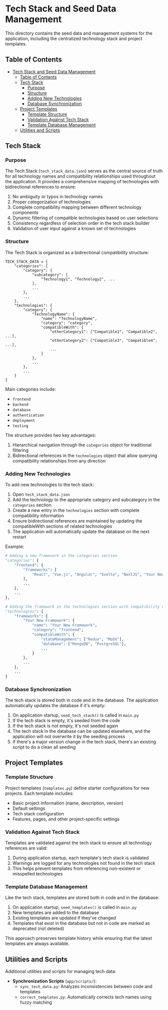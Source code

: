 # Tech Stack and Seed Data Management

This directory contains the seed data and management systems for the application, including the centralized technology stack and project templates.

## Table of Contents

- [Tech Stack and Seed Data Management](#tech-stack-and-seed-data-management)
  - [Table of Contents](#table-of-contents)
  - [Tech Stack](#tech-stack)
    - [Purpose](#purpose)
    - [Structure](#structure)
    - [Adding New Technologies](#adding-new-technologies)
    - [Database Synchronization](#database-synchronization)
  - [Project Templates](#project-templates)
    - [Template Structure](#template-structure)
    - [Validation Against Tech Stack](#validation-against-tech-stack)
    - [Template Database Management](#template-database-management)
  - [Utilities and Scripts](#utilities-and-scripts)

## Tech Stack

### Purpose

The Tech Stack (`tech_stack_data.json`) serves as the central source of truth for all technology names and compatibility relationships used throughout the application. It provides a comprehensive mapping of technologies with bidirectional references to ensure:

1. No ambiguity or typos in technology names
2. Proper categorization of technologies
3. Complete compatibility mapping between different technology components
4. Dynamic filtering of compatible technologies based on user selections
5. Consistency regardless of selection order in the tech stack builder
6. Validation of user input against a known set of technologies

### Structure

The Tech Stack is organized as a bidirectional compatibility structure:

```
TECH_STACK_DATA = {
    "categories": {
        "category": {
            "subcategory": [
                "Technology1", "Technology2", ...
            ],
            ...
        },
        ...
    },
    "technologies": {
        "category": {
            "TechnologyName": {
                "name": "TechnologyName",
                "category": "category",
                "compatibleWith": {
                    "otherCategory1": ["Compatible1", "Compatible2", ...],
                    "otherCategory2": ["Compatible3", "Compatible4", ...],
                    ...
                }
            },
            ...
        },
        ...
    }
}
```

Main categories include:

- `frontend`
- `backend`
- `database`
- `authentication`
- `deployment`
- `testing`

The structure provides two key advantages:

1. Hierarchical navigation through the `categories` object for traditional filtering
2. Bidirectional references in the `technologies` object that allow querying compatibility relationships from any direction

### Adding New Technologies

To add new technologies to the tech stack:

1. Open `tech_stack_data.json`
2. Add the technology to the appropriate category and subcategory in the `categories` section
3. Create a new entry in the `technologies` section with complete compatibility information
4. Ensure bidirectional references are maintained by updating the compatibleWith sections of related technologies
5. The application will automatically update the database on the next restart

Example:

```python
# Adding a new framework in the categories section
"categories": {
    "frontend": {
        "frameworks": [
            "React", "Vue.js", "Angular", "Svelte", "NextJS", "Your New Framework"  # Added new framework
        ],
        ...
    },
    ...
},

# Adding the framework in the technologies section with compatibility data
"technologies": {
    "frameworks": {
        "Your New Framework": {
            "name": "Your New Framework",
            "category": "frontend",
            "compatibleWith": {
                "stateManagement": ["Redux", "MobX"],
                "database": ["MongoDB", "PostgreSQL"],
                ...
            }
        },
        ...
    },
    ...
}
```

### Database Synchronization

The tech stack is stored both in code and in the database. The application automatically updates the database if it's empty:

1. On application startup, `seed_tech_stack()` is called in `main.py`
2. If the tech stack is empty, it's seeded from the code
3. If the tech stack is not empty, it's not seeded again
4. The tech stack in the database can be updated elsewhere, and the application will not overwrite it by the seeding process
5. If there's a major version change in the tech stack, there's an existing script to do a clean all seeding

## Project Templates

### Template Structure

Project templates (`templates.py`) define starter configurations for new projects. Each template includes:

- Basic project information (name, description, version)
- Default settings
- Tech stack configuration
- Features, pages, and other project-specific settings

### Validation Against Tech Stack

Templates are validated against the tech stack to ensure all technology references are valid:

1. During application startup, each template's tech stack is validated
2. Warnings are logged for any technologies not found in the tech stack
3. This helps prevent templates from referencing non-existent or misspelled technologies

### Template Database Management

Like the tech stack, templates are stored both in code and in the database:

1. On application startup, `seed_templates()` is called in `main.py`
2. New templates are added to the database
3. Existing templates are updated if they've changed
4. Templates that exist in the database but not in code are marked as deprecated (not deleted)

This approach preserves template history while ensuring that the latest templates are always available.

## Utilities and Scripts

Additional utilities and scripts for managing tech data:

- **Synchronization Scripts** (`app/scripts/`):
  - `sync_tech_data.py`: Analyzes inconsistencies between code and templates
  - `correct_templates.py`: Automatically corrects tech names using fuzzy matching
